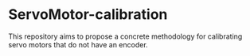 # ServoMotor-calibration
This repository aims to propose a concrete methodology for calibrating servo motors that do not have an encoder.
